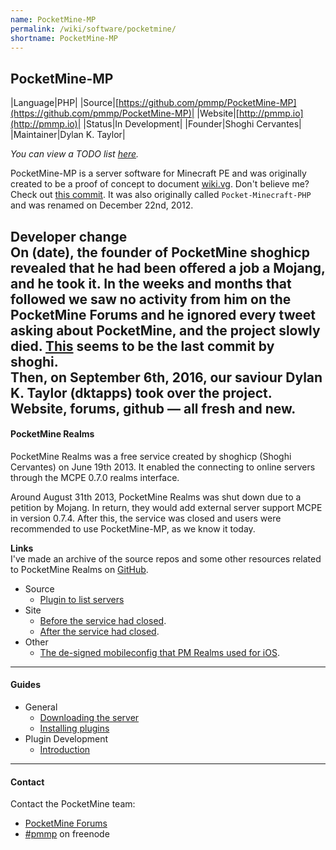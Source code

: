 ```yaml
---
name: PocketMine-MP
permalink: /wiki/software/pocketmine/
shortname: PocketMine-MP
---
```

## PocketMine-MP

|Language|PHP|
|Source|[https://github.com/pmmp/PocketMine-MP](https://github.com/pmmp/PocketMine-MP)|
|Website|[http://pmmp.io](http://pmmp.io)|
|Status|In Development|
|Founder|Shoghi Cervantes|
|Maintainer|Dylan K. Taylor|

*You can view a TODO list [here](todo/).*

PocketMine-MP is a server software for Minecraft PE and was originally created to be a proof of concept to document [wiki.vg](http://wiki.vg). Don't believe me? Check out [this commit](https://github.com/pmmp/PocketMine-MP/commit/1b3568301299cc0c2fc832c5c2fc93326abc565d). It was also originally called `Pocket-Minecraft-PHP` and was renamed on December 22nd, 2012. 
  
**Developer change**  
On (date), the founder of PocketMine shoghicp revealed that he had been offered a job a Mojang, and he took it. In the weeks and months that followed we saw no activity from him on the PocketMine Forums and he ignored every tweet asking about PocketMine, and the project slowly died. [This](https://github.com/pmmp/PocketMine-MP/commit/cf3d8f449e05f5f540f88ce50609dff372a01445) seems to be the last commit by shoghi.  
Then, on September 6th, 2016, our saviour Dylan K. Taylor (dktapps) took over the project. Website, forums, github — all fresh and new.  
---

#### PocketMine Realms
PocketMine Realms was a free service created by shoghicp (Shoghi Cervantes) on June 19th 2013.
It enabled the connecting to online servers through the MCPE 0.7.0 realms interface. 

Around August 31th 2013, PocketMine Realms was shut down due to a petition by Mojang. In return, they would add external server support MCPE in version 0.7.4.
After this, the service was closed and users were recommended to use PocketMine-MP, as we know it today.  
  
**Links**  
I've made an archive of the source repos and some other resources related to PocketMine Realms on [GitHub](https://github.com/PMArchive).  
* Source
  * [Plugin to list servers](https://github.com/PMArchive/PMRealms-Plugin)
* Site
  * [Before the service had closed](http://web.archive.org/web/20130811232607/http://realms.pocketmine.net/).  
  * [After the service had closed](http://web.archive.org/web/20131001030747/realms.pocketmine.net).  
* Other
  * [The de-signed mobileconfig that PM Realms used for iOS](http://dl.thediamondyt.tk/realms.mobileconfig).

---

#### Guides
* General
  * [Downloading the server](guides/downloading-the-server/)
  * [Installing plugins](guides/installing-plugins/)
* Plugin Development
  * [Introduction](guides/plugin-dev/)

---

#### Contact
Contact the PocketMine team:

* [PocketMine Forums](http://forums.pmmp.io)  
* [#pmmp](http://webchat.freenode.net/?channels=pmmp&uio=d4) on freenode
